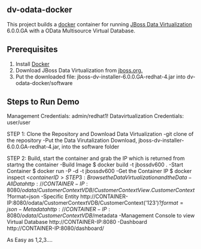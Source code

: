  
## dv-odata-docker
This project builds a [docker](http://www.docker.io) container for running [JBoss Data Virtualization](http://http://www.redhat.com/products/jbossenterprisemiddleware/data-virtualization/) 6.0.0.GA with a OData Multisource Virtual Database.  

## Prerequisites
1. Install [Docker](https://www.docker.io/gettingstarted/#1)
2. Download JBoss Data Virtualization from [jboss.org.](http://jboss.org/products/#IBP)
2. Put the downloaded file: jboss-dv-installer-6.0.0.GA-redhat-4.jar into dv-odata-docker/software

## Steps to Run Demo

Management Credentials:
admin/redhat1!
Datavirtualization Credentials:
user/user

STEP 1: Clone the Repository and Download Data Virtualization
-git clone of the repository
-Put the Data Virutalization Download, jboss-dv-installer-6.0.0.GA-redhat-4.jar, into the software folder

STEP 2: Build, start the container and grab the IP which is returned from startng the container
-Build Image
		$ docker build -t jbossdv600 . 
-Start Container
		$ docker run -P -d -t jbossdv600 
-Get the Container IP
		$ docker inspect <$containerID> 
STEP 3: Browse the Data Virtualization and the Data
-All Data
		http://CONTAINER-IP:8080/odata/CustomerContextVDB/CustomerContextView.CustomerContext?$format=json
-Specific Entity
		http://CONTAINER-IP:8080/odata/CustomerContextVDB/CustomerContext('123')?$format=json
-Metadata
		http://CONTAINER-IP:8080/odata/CustomerContextVDB/$metadata
-Management Console to view Virtual Database
		http://CONTAINER-IP:8080
-Dashboard
		http://CONTAINER-IP:8080/dashboard/

As Easy as 1,2,3....

